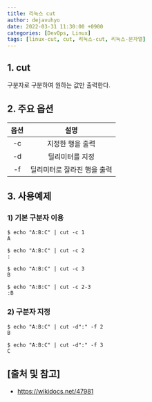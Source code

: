 ```yaml
---
title: 리눅스 cut
author: dejavuhyo
date: 2022-03-31 11:30:00 +0900
categories: [DevOps, Linux]
tags: [linux-cut, cut, 리눅스-cut, 리눅스-문자열]
---
```


## 1. cut
구분자로 구분하여 원하는 값만 출력한다.

## 2. 주요 옵션

| 옵션 | 설명 |
|:---:|:---:|
| -c | 지정한 행을 출력 |
| -d | 딜리미터를 지정 |
| -f | 딜리미터로 잘라진 행을 출력 |

## 3. 사용예제

### 1) 기본 구분자 이용

```shell
$ echo "A:B:C" | cut -c 1
A

$ echo "A:B:C" | cut -c 2
:

$ echo "A:B:C" | cut -c 3
B

$ echo "A:B:C" | cut -c 2-3
:B
```

### 2) 구분자 지정

```shell
$ echo "A:B:C" | cut -d":" -f 2
B

$ echo "A:B:C" | cut -d":" -f 3
C
```

## [출처 및 참고]
* <https://wikidocs.net/47981>
